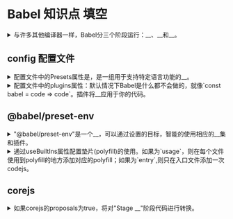 <!-- markdownlint-disable MD033 -->
# Babel 知识点 填空

<details>
  <summary>与许多其他编译器一样，Babel分三个阶段运行：__、__和__。</summary>
  <div>解析</div>
  <div>转换</div>
  <div>打印</div>
</details>

## config 配置文件

<details>
  <summary>配置文件中的Presets属性是，是一组用于支持特定语言功能的__。</summary>
  <div>插件</div>
</details>

<details>
  <summary>配置文件中的plugins属性：默认情况下Babel是什么都不会做的，就像`const babel = code => code`。插件将__应用于你的代码。</summary>
  <div>转换</div>
</details>

## @babel/preset-env

<details>
  <summary>"@babel/preset-env"是一个__，可以通过设置的目标，智能的使用相应的__集和插件。</summary>
  <div>preset</div>
  <div>预设</div>
</details>

<details>
  <summary>通过useBuiltIns属性配置垫片(polyfill)的使用。如果为`usage`，则在每个文件使用到polyfill的地方添加对应的polyfill；如果为`entry`,则只在入口文件添加一次codejs。
  </summary>
  <div>preset</div>
  <div>预设</div>
</details>

## corejs

<details>
  <summary>如果corejs的proposals为true，将对"Stage __"阶段代码进行转换。</summary>
  <div>4</div>
</details>
